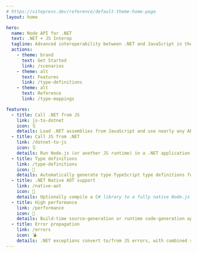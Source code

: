 ```yaml
---
# https://vitepress.dev/reference/default-theme-home-page
layout: home

hero:
  name: Node API for .NET
  text: .NET + JS Interop
  tagline: Advanced interoperability between .NET and JavaScript in the same process
  actions:
    - theme: brand
      text: Get Started
      link: /scenarios
    - theme: alt
      text: Features
      link: /type-definitions
    - theme: alt
      text: Reference
      link: /type-mappings

features:
  - title: Call .NET from JS
    link: js-to-dotnet
    icon: 🔃
    details: Load .NET assemblies from JavaScript and use nearly any APIs, with automatic marshalling and extensive runtime feature support.
  - title: Call JS from .NET
    link: /dotnet-to-js
    icon: 🔃
    details: Run Node.js (or another JS runtime) in a .NET application process, with advanced interop capabilities.
  - title: Type definitions
    link: /type-definitions
    icon: 📜
    details: Automatically generate type TypeScript type definitions for .NET assemblies.
  - title: .NET Native AOT support
    link: /native-aot
    icon: 🤖
    details: Optionally compile a C# library to a fully native Node.js addon that does not depend on the .NET runtime.
  - title: High performance
    link: /performance
    icon: 🚀
    details: Build-time source-generation or runtime code-generation optimizes interop performance.
  - title: Error propagation
    link: /errors
    icon: 💣
    details: .NET exceptions convert to/from JS errors, with combined stack traces.
---
```

